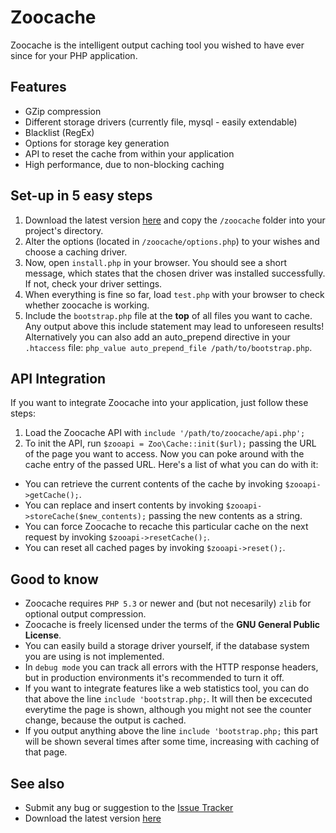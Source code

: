 # Zoocache #
Zoocache is the intelligent output caching tool you wished to have ever since for your PHP application.

## Features ##
+ GZip compression
+ Different storage drivers (currently file, mysql - easily extendable)
+ Blacklist (RegEx)
+ Options for storage key generation
+ API to reset the cache from within your application
+ High performance, due to non-blocking caching

## Set-up in 5 easy steps ##
1. Download the latest version [here](http://github.com/marcelklehr/zoocache/tags) and copy the `/zoocache` folder into your project's directory.  
2. Alter the options (located in `/zoocache/options.php`) to your wishes and choose a caching driver.
3. Now, open `install.php` in your browser. You should see a short message, which states that the chosen driver was installed successfully. If not, check your driver settings.  
4. When everything is fine so far, load `test.php` with your browser to check whether zoocache is working.
5. Include the `bootstrap.php` file at the **top** of all files you want to cache. Any output above this include statement may lead to unforeseen results! Alternatively you can also add an auto_prepend directive in your `.htaccess` file: `php_value auto_prepend_file /path/to/bootstrap.php`.

## API Integration ##
If you want to integrate Zoocache into your application, just follow these steps:  
1. Load the Zoocache API with `include '/path/to/zoocache/api.php';`
2. To init the API, run `$zooapi = Zoo\Cache::init($url);` passing the URL of the page you want to access.
Now you can poke around with the cache entry of the passed URL. Here's a list of what you can do with it:  
* You can retrieve the current contents of the cache by invoking `$zooapi->getCache();`.
* You can replace and insert contents by invoking `$zooapi->storeCache($new_contents);` passing the new contents as a string.
* You can force Zoocache to recache this particular cache on the next request by invoking `$zooapi->resetCache();`.
* You can reset all cached pages by invoking `$zooapi->reset();`.
 
## Good to know ##
* Zoocache requires `PHP 5.3` or newer and (but not necesarily) `zlib` for optional output compression.
* Zoocache is freely licensed under the terms of the **GNU General Public License**.
* You can easily build a storage driver yourself, if the database system you are using is not implemented.
* In `debug mode` you can track all errors with the HTTP response headers, but in production environments it's recommended to turn it off.
* If you want to integrate features like a web statistics tool, you can do that above the line `include 'bootstrap.php;`. It will then be excecuted everytime the page is shown, although you might not see the counter change, because the output is cached.
* If you output anything above the line `include 'bootstrap.php;` this part will be shown several times after some time, increasing with caching of that page.

## See also ##
* Submit any bug or suggestion to the [Issue Tracker](http://github.com/marcelklehr/zoocache/issues)
* Download the latest version [here](https://github.com/marcelklehr/zoocache/downloads)